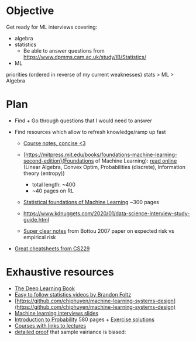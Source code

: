 # Objective

Get ready for ML interviews covering:
- algebra
- statistics
  - Be able to answer questions from https://www.dpmms.cam.ac.uk/study/IB/Statistics/
- ML

priorities (ordered in reverse of my current weaknesses) stats > ML > Algebra

# Plan

- Find + Go through questions that I would need to answer
- Find resources which allow to refresh knowledge/ramp up fast
  - [Course notes, concise <3](https://www.dpmms.cam.ac.uk/~rrw1/stats/Sa4.pdf)
  - [https://mitpress.mit.edu/books/foundations-machine-learning-second-edition}(Foundations of Machine Learning): [read online](https://mitpress.ublish.com/ereader/7093/?preview=#page/Cover) (Linear Algebra, Convex Optim, Probabilities (discrete), Information theory (entropy))
    - total length: ~400
    - ~40 pages on RL

  - [Statistical foundations of Machine Learning](https://www.researchgate.net/publication/242692234_Statistical_foundations_of_machine_learning_2nd_edition_handbook) ~300 pages
  - https://www.kdnuggets.com/2020/01/data-science-interview-study-guide.html
  - [Super clear notes](https://proceedings.neurips.cc/paper/2007/file/0d3180d672e08b4c5312dcdafdf6ef36-Paper.pdf) from Bottou 2007 paper on expected risk vs empirical risk 

- [Great cheatsheets from CS229](https://github.com/afshinea/stanford-cs-229-machine-learning/blob/master/en/super-cheatsheet-machine-learning.pdf)

# Exhaustive resources

- [The Deep Learning Book](https://github.com/janishar/mit-deep-learning-book-pdf/blob/master/complete-book-bookmarked-pdf/deeplearningbook.pdf)
- [Easy to follow statistics videos by Brandon Foltz](https://www.youtube.com/channel/UCFrjdcImgcQVyFbK04MBEhA)
- [https://github.com/chiphuyen/machine-learning-systems-design](https://github.com/chiphuyen/machine-learning-systems-design)
- [Machine learning interviews slides](https://docs.google.com/presentation/d/1MX2V6fTp71j1aztvY5HLYM44iLG4HYMrYd4Dxn6Cxnw/edit#slide=id.g2f3b97889d_0_0)
- [Introduction to Probability](https://ftp.xxcpeter.tech/Probability%20and%20Statistics/Books/Joseph%20K.%20Blitzstein%2C%20Jessica%20Hwang-Introduction%20to%20Probability.pdf) 580 pages + [Exercise solutions](https://projects.iq.harvard.edu/files/stat110/files/selected_solutions_blitzstein_hwang_probability_0.pdf) 
- [Courses with links to lectures](https://www.archim.org.uk/lecturenotes/part_iii)
- [detailed proof](https://dawenl.github.io/files/mle_biased.pdf) that sample vairiance is biased: 
